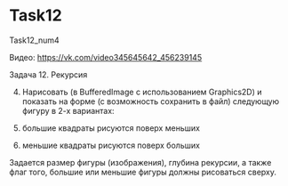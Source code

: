 # Task12
Task12_num4

Видео: https://vk.com/video345645642_456239145

Задача 12.	Рекурсия

4.	Нарисовать (в BufferedImage с использованием Graphics2D) и показать на форме (с возможность сохранить в файл) следующую фигуру в 2-х вариантах:

1. большие квадраты рисуются поверх меньших

2. меньшие квадраты рисуются поверх больших
 
Задается размер фигуры (изображения), глубина рекурсии, а также флаг того, большие или меньшие фигуры должны рисоваться сверху.

